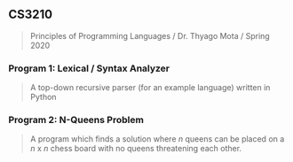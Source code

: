 ## CS3210
>Principles of Programming Languages /
>Dr. Thyago Mota /
>Spring 2020

### Program 1:  Lexical / Syntax Analyzer
>A top-down recursive parser (for an example language) written in Python

### Program 2:  N-Queens Problem
>A program which finds a solution where _n_ queens can be placed on a _n_ x _n_ chess board with no queens threatening each other.
